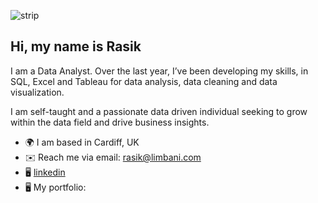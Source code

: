![strip](https://user-images.githubusercontent.com/127439365/231441168-426694eb-7c7c-40a2-bfc3-332550258465.jpg)








## Hi, my name is Rasik

I am a Data Analyst. Over the last year, I’ve been developing my skills, in SQL, Excel and Tableau for data analysis, data cleaning and data visualization. 

I am self-taught and a passionate data driven individual seeking to grow within the data field and drive business insights. 

- 🌍 I am based in Cardiff, UK
- ✉️ Reach me via email: rasik@limbani.com
- 🖥️ [linkedin](https://www.linkedin.com/in/rasiklal-limbani-004931163/)
- 🖥️ My portfolio:
